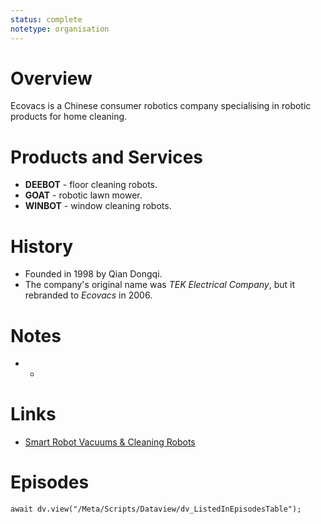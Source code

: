 ```yaml
---
status: complete
notetype: organisation
---
```

# Overview
Ecovacs is a Chinese consumer robotics company specialising in robotic products for home cleaning.

# Products and Services
- **DEEBOT** - floor cleaning robots.
- **GOAT** - robotic lawn mower.
- **WINBOT** - window cleaning robots.

# History
- Founded in 1998 by Qian Dongqi.
- The company's original name was *TEK Electrical Company*, but it rebranded to *Ecovacs* in 2006.

# Notes
- -

# Links
- [Smart Robot Vacuums & Cleaning Robots](https://www.ecovacs.com)

# Episodes
```dataviewjs
await dv.view("/Meta/Scripts/Dataview/dv_ListedInEpisodesTable");
```
